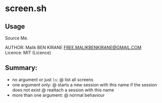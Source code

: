 screen.sh
=========

Usage
-----
Source Me.

AUTHOR: Malik BEN KIRANE <FREE.MALIKBENKIRANE@GMAIL.COM>
Licence: MIT (Licence)

Summary:
--------
- no argument or just `ls`:
  @ list all screens
- one argument only:
  @ starts a new session with this name if the session does not exist
  @ reattach a session with this name
- more than one argument:
  @ normal behaviour
